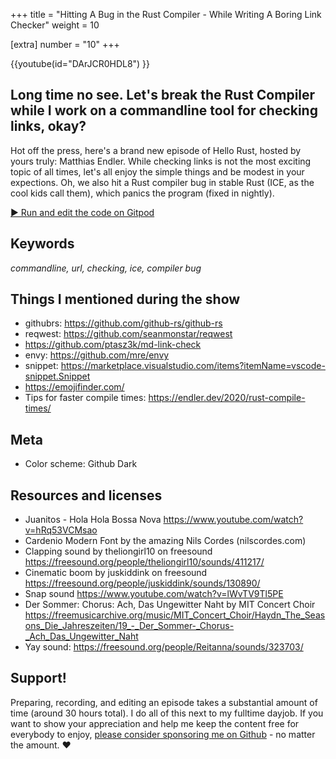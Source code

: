 +++
title = "Hitting A Bug in the Rust Compiler - While Writing A Boring Link Checker"
weight = 10

[extra]
number = "10"
+++

{{youtube(id="DArJCR0HDL8") }}

## Long time no see. Let's break the Rust Compiler while I work on a commandline tool for checking links, okay?

Hot off the press, here's a brand new episode of Hello Rust, hosted by yours truly: Matthias Endler. While checking links is not the most exciting topic of all times, let's all enjoy the simple things and be modest in your expections. Oh, we also hit a Rust compiler bug in stable Rust (ICE, as the cool kids call them), which panics the program (fixed in nightly).


<!-- more -->

<a target="_blank" class="button"
href="https://gitpod.io/#https://github.com/hello-rust/show/tree/master/episode/10">&#x25b6;
Run and edit the code on Gitpod</a>

## Keywords

*commandline, url, checking, ice, compiler bug*

## Things I mentioned during the show

* githubrs: https://github.com/github-rs/github-rs
* reqwest: https://github.com/seanmonstar/reqwest
* https://github.com/ptasz3k/md-link-check
* envy: https://github.com/mre/envy
* snippet: https://marketplace.visualstudio.com/items?itemName=vscode-snippet.Snippet
* https://emojifinder.com/
* Tips for faster compile times: https://endler.dev/2020/rust-compile-times/

## Meta

* Color scheme: Github Dark


## Resources and licenses

* Juanitos - Hola Hola Bossa Nova https://www.youtube.com/watch?v=hRq53VCMsao
* Cardenio Modern Font by the amazing Nils Cordes (nilscordes.com)
* Clapping sound by theliongirl10 on freesound https://freesound.org/people/theliongirl10/sounds/411217/
* Cinematic boom by juskiddink on freesound https://freesound.org/people/juskiddink/sounds/130890/
* Snap sound https://www.youtube.com/watch?v=lWvTV9Tl5PE
* Der Sommer: Chorus: Ach, Das Ungewitter Naht by MIT Concert Choir https://freemusicarchive.org/music/MIT_Concert_Choir/Haydn_The_Seasons_Die_Jahreszeiten/19_-_Der_Sommer-_Chorus-_Ach_Das_Ungewitter_Naht
* Yay sound: https://freesound.org/people/Reitanna/sounds/323703/



## Support!

Preparing, recording, and editing an episode takes a substantial amount of time
(around 30 hours total). I do all of this next to my fulltime dayjob.
If you want to show your appreciation and help me keep the content free
for everybody to enjoy, [please consider sponsoring me on
Github](https://github.com/sponsors/mre/) - no matter the amount. ❤️